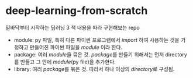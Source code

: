 # deep-learning-from-scratch
밑바닥부터 시작하는 딥러닝 3 책 내용을 따라 구현해보는 repo

- module: py 파일, 특히 다른 파이썬 프로그램에서 *import* 하여 사용하는 것을 가정하고 만들어진 파이썬 파일을 *module* 이라 한다.
- package: 여러 *module*을 묶은 것. *package*를 만들기 위해서는 먼저 directory를 만들고 그 안에 *module*(py file)을 추가한다.
- library: 여러 *package*를 묶은 것. 따라서 하나 이상의 *directory*로 구성됨.